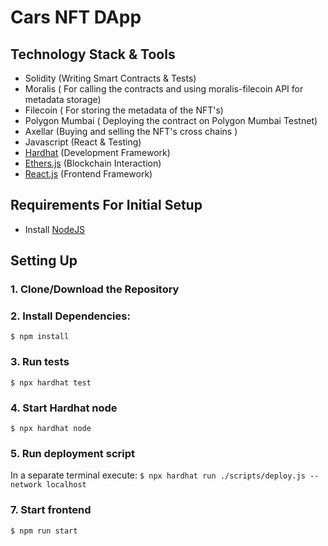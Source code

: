 # Cars NFT DApp

## Technology Stack & Tools

- Solidity (Writing Smart Contracts & Tests)
- Moralis ( For calling the contracts and using moralis-filecoin API for metadata storage) 
- Filecoin ( For storing the metadata of the NFT's)
- Polygon Mumbai ( Deploying the contract on Polygon Mumbai Testnet)
- Axellar (Buying and selling the NFT's cross chains )
- Javascript (React & Testing)
- [Hardhat](https://hardhat.org/) (Development Framework)
- [Ethers.js](https://docs.ethers.io/v5/) (Blockchain Interaction)
- [React.js](https://reactjs.org/) (Frontend Framework)


## Requirements For Initial Setup
- Install [NodeJS](https://nodejs.org/en/)

## Setting Up
### 1. Clone/Download the Repository

### 2. Install Dependencies:
`$ npm install`

### 3. Run tests
`$ npx hardhat test`

### 4. Start Hardhat node
`$ npx hardhat node`

### 5. Run deployment script
In a separate terminal execute:
`$ npx hardhat run ./scripts/deploy.js --network localhost`

### 7. Start frontend
`$ npm run start`
